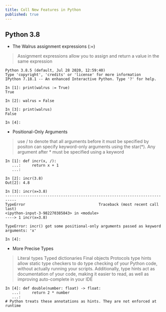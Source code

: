```yaml
---
title: Coll New Features in Python 
published: true
---
```


## Python 3.8

* The Walrus assignment expressions (:=)
> Assignment expressions allow you to assign and return a value in the same expression

```
Python 3.8.5 (default, Jul 28 2020, 12:59:40)
Type 'copyright', 'credits' or 'license' for more information
IPython 7.18.1 -- An enhanced Interactive Python. Type '?' for help.

In [1]: print(walrus := True)
True

In [2]: walrus = False

In [3]: print(walrus)
False

In [4]:
```

* Positional-Only Arguments
>  use / to denote that all arguments before it must be specified by positon
>  can specify keyword-only arguments using the star(*). Any argument after * must be specified using a keyword
```
In [1]: def incr(x, /):
   ...:     return x + 1
   ...:

In [2]: incr(3.8)
Out[2]: 4.8

In [3]: incr(x=3.8)
---------------------------------------------------------------------------
TypeError                                 Traceback (most recent call last)
<ipython-input-3-982270385843> in <module>
----> 1 incr(x=3.8)

TypeError: incr() got some positional-only arguments passed as keyword arguments: 'x'

In [4]:
```

* More Precise Types 
> Literal types 
> Typed dictionaries
> Final objects 
> Protocols 
> type hints allow static type checkers to do type checking of your Python code, without actually running your scripts. Additionally, type hints act as documentation of your code, making it easier to read, as well as improving auto-complete in your IDE
```
In [4]: def double(number: float) -> float:
   ...:     return 2 * number
   ...:
# Python treats these annotations as hints. They are not enforced at runtime
```
